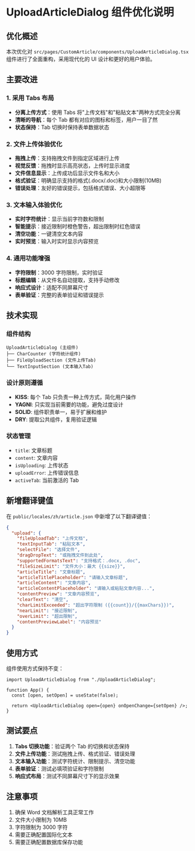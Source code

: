 # UploadArticleDialog 组件优化说明

## 优化概述

本次优化对 `src/pages/CustomArticle/components/UploadArticleDialog.tsx` 组件进行了全面重构，采用现代化的 UI 设计和更好的用户体验。

## 主要改进

### 1. 采用 Tabs 布局

- **分离上传方式**：使用 Tabs 将"上传文档"和"粘贴文本"两种方式完全分离
- **清晰的导航**：每个 Tab 都有对应的图标和标签，用户一目了然
- **状态保持**：Tab 切换时保持表单数据状态

### 2. 文件上传体验优化

- **拖拽上传**：支持拖拽文件到指定区域进行上传
- **视觉反馈**：拖拽时显示高亮状态，上传时显示进度
- **文件信息显示**：上传成功后显示文件名和大小
- **格式验证**：明确显示支持的格式(.docx/.doc)和大小限制(10MB)
- **错误处理**：友好的错误提示，包括格式错误、大小超限等

### 3. 文本输入体验优化

- **实时字符统计**：显示当前字符数和限制
- **智能提示**：接近限制时橙色警告，超出限制时红色错误
- **清空功能**：一键清空文本内容
- **实时预览**：输入时实时显示内容预览

### 4. 通用功能增强

- **字符限制**：3000 字符限制，实时验证
- **标题编辑**：从文件名自动提取，支持手动修改
- **响应式设计**：适配不同屏幕尺寸
- **表单验证**：完整的表单验证和错误提示

## 技术实现

### 组件结构

```
UploadArticleDialog (主组件)
├── CharCounter (字符统计组件)
├── FileUploadSection (文件上传Tab)
└── TextInputSection (文本输入Tab)
```

### 设计原则遵循

- **KISS**: 每个 Tab 只负责一种上传方式，简化用户操作
- **YAGNI**: 只实现当前需要的功能，避免过度设计
- **SOLID**: 组件职责单一，易于扩展和维护
- **DRY**: 提取公共组件，复用验证逻辑

### 状态管理

- `title`: 文章标题
- `content`: 文章内容
- `isUploading`: 上传状态
- `uploadError`: 上传错误信息
- `activeTab`: 当前激活的 Tab

## 新增翻译键值

在 `public/locales/zh/article.json` 中新增了以下翻译键值：

```json
{
  "upload": {
    "fileUploadTab": "上传文档",
    "textInputTab": "粘贴文本",
    "selectFile": "选择文件",
    "dragDropText": "或拖拽文件到此处",
    "supportedFormatsText": "支持格式：.docx, .doc",
    "fileSizeLimit": "文件大小：最大 {{size}}",
    "articleTitle": "文章标题",
    "articleTitlePlaceholder": "请输入文章标题",
    "articleContent": "文章内容",
    "articleContentPlaceholder": "请输入或粘贴文章内容...",
    "contentPreview": "文章内容预览",
    "clearText": "清空",
    "charLimitExceeded": "超出字符限制 ({{count}}/{{maxChars}})",
    "nearLimit": "接近限制",
    "overLimit": "超出限制",
    "contentPreviewLabel": "内容预览"
  }
}
```

## 使用方式

组件使用方式保持不变：

```tsx
import UploadArticleDialog from "./UploadArticleDialog";

function App() {
  const [open, setOpen] = useState(false);

  return <UploadArticleDialog open={open} onOpenChange={setOpen} />;
}
```

## 测试要点

1. **Tabs 切换功能**：验证两个 Tab 的切换和状态保持
2. **文件上传功能**：测试拖拽上传、格式验证、错误处理
3. **文本输入功能**：测试字符统计、限制提示、清空功能
4. **表单验证**：测试必填项验证和字符限制
5. **响应式布局**：测试不同屏幕尺寸下的显示效果

## 注意事项

1. 确保 Word 文档解析工具正常工作
2. 文件大小限制为 10MB
3. 字符限制为 3000 字符
4. 需要正确配置国际化文本
5. 需要正确配置数据库保存功能
